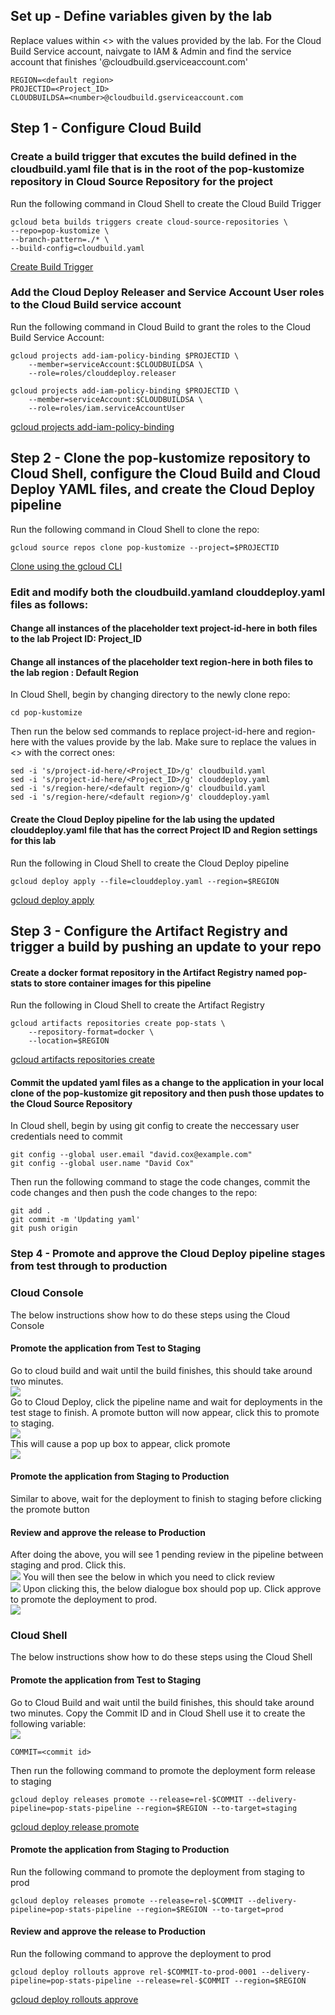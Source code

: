 ## Set up - Define variables given by the lab
Replace values within <> with the values provided by the lab. For the Cloud Build Service account, naivgate to IAM & Admin and find the service account that finishes '@cloudbuild.gserviceaccount.com'
```
REGION=<default region>
PROJECTID=<Project_ID>
CLOUDBUILDSA=<number>@cloudbuild.gserviceaccount.com
```

## Step 1 - Configure Cloud Build
### Create a build trigger that excutes the build defined in the cloudbuild.yaml file that is in the root of the pop-kustomize repository in Cloud Source Repository for the project
Run the following command in Cloud Shell to create the Cloud Build Trigger  
```
gcloud beta builds triggers create cloud-source-repositories \
--repo=pop-kustomize \
--branch-pattern=./* \
--build-config=cloudbuild.yaml
```  
[Create Build Trigger](https://cloud.google.com/build/docs/automating-builds/create-manage-triggers#build_trigger)
### Add the Cloud Deploy Releaser and Service Account User roles to the Cloud Build service account
Run the following command in Cloud Build to grant the roles to the Cloud Build Service Account:  
```
gcloud projects add-iam-policy-binding $PROJECTID \
    --member=serviceAccount:$CLOUDBUILDSA \
    --role=roles/clouddeploy.releaser

gcloud projects add-iam-policy-binding $PROJECTID \
    --member=serviceAccount:$CLOUDBUILDSA \
    --role=roles/iam.serviceAccountUser
```
[gcloud projects add-iam-policy-binding](https://cloud.google.com/sdk/gcloud/reference/projects/add-iam-policy-binding)
## Step 2 - Clone the pop-kustomize repository to Cloud Shell, configure the Cloud Build and Cloud Deploy YAML files, and create the Cloud Deploy pipeline  
Run the following command in Cloud Shell to clone the repo:  
```
gcloud source repos clone pop-kustomize --project=$PROJECTID
```  
[Clone using the gcloud CLI](https://cloud.google.com/source-repositories/docs/cloning-repositories#clone-using-the-cloud-sdk)
### Edit and modify both the cloudbuild.yamland clouddeploy.yaml files as follows:
#### Change all instances of the placeholder text project-id-here in both files to the lab Project ID: Project_ID
#### Change all instances of the placeholder text region-here in both files to the lab region : Default Region
In Cloud Shell, begin by changing directory to the newly clone repo:  
```
cd pop-kustomize
```  
Then run the below sed commands to replace project-id-here and region-here with the values provide by the lab. Make sure to replace the values in <> with the correct ones:  
```
sed -i 's/project-id-here/<Project_ID>/g' cloudbuild.yaml
sed -i 's/project-id-here/<Project_ID>/g' clouddeploy.yaml
sed -i 's/region-here/<default region>/g' cloudbuild.yaml
sed -i 's/region-here/<default region>/g' clouddeploy.yaml
``` 
#### Create the Cloud Deploy pipeline for the lab using the updated clouddeploy.yaml file that has the correct Project ID and Region settings for this lab
Run the following in Cloud Shell to create the Cloud Deploy pipeline
```
gcloud deploy apply --file=clouddeploy.yaml --region=$REGION
```  
[gcloud deploy apply](https://cloud.google.com/sdk/gcloud/reference/deploy/apply)
## Step 3 - Configure the Artifact Registry and trigger a build by pushing an update to your repo
#### Create a docker format repository in the Artifact Registry named pop-stats to store container images for this pipeline
Run the following in Cloud Shell to create the Artifact Registry  
```
gcloud artifacts repositories create pop-stats \
    --repository-format=docker \
    --location=$REGION
```  
[gcloud artifacts repositories create](https://cloud.google.com/sdk/gcloud/reference/artifacts/repositories/create)
#### Commit the updated yaml files as a change to the application in your local clone of the pop-kustomize git repository and then push those updates to the Cloud Source Repository
In Cloud shell, begin by using git config to create the neccessary user credentials need to commit  
```
git config --global user.email "david.cox@example.com"
git config --global user.name "David Cox"
``` 
Then run the following command to stage the code changes, commit the code changes and then push the code changes to the repo:
```
git add .
git commit -m 'Updating yaml'
git push origin
```
### Step 4 - Promote and approve the Cloud Deploy pipeline stages from test through to production
### Cloud Console
The below instructions show how to do these steps using the Cloud Console
#### Promote the application from Test to Staging
Go to cloud build and wait until the build finishes, this should take around two minutes.  
![](https://raw.githubusercontent.com/DavidCox88/GoogleClout-Challenge/main/Images/cloud-build.jpg)  
Go to Cloud Deploy, click the pipeline name and wait for deployments in the test stage to finish. A promote button will now appear, click this to promote to staging.  
![](https://raw.githubusercontent.com/DavidCox88/GoogleClout-Challenge/main/Images/cloud-deploy-promote.jpg)  
This will cause a pop up box to appear, click promote  
![](https://raw.githubusercontent.com/DavidCox88/GoogleClout-Challenge/main/Images/promote-dialogue.jpg)  
#### Promote the application from Staging to Production
Similar to above, wait for the deployment to finish to staging before clicking the promote button

#### Review and approve the release to Production
After doing the above, you will see 1 pending review in the pipeline between staging and prod. Click this.  
![](https://raw.githubusercontent.com/DavidCox88/GoogleClout-Challenge/main/Images/cloud-deploy-review.jpg) 
You will then see the below in which you need to click review  
![](https://raw.githubusercontent.com/DavidCox88/GoogleClout-Challenge/main/Images/cloud-deploy-approve.jpg) 
Upon clicking this, the below dialogue box should pop up. Click approve to promote the deployment to prod.  
![](https://raw.githubusercontent.com/DavidCox88/GoogleClout-Challenge/main/Images/cloud-deploy-approve-dialogue.jpg) 
### Cloud Shell
The below instructions show how to do these steps using the Cloud Shell
#### Promote the application from Test to Staging
Go to Cloud Build and wait until the build finishes, this should take around two minutes. Copy the Commit ID and in Cloud Shell use it to create the following variable:  
![](https://raw.githubusercontent.com/DavidCox88/GoogleClout-Challenge/main/Images/cloud-build-commitid.jpg)  
```
COMMIT=<commit id>
```
Then run the following command to promote the deployment form release to staging  
```
gcloud deploy releases promote --release=rel-$COMMIT --delivery-pipeline=pop-stats-pipeline --region=$REGION --to-target=staging
``` 
[gcloud deploy release promote](https://cloud.google.com/sdk/gcloud/reference/deploy/releases/promote)
#### Promote the application from Staging to Production
Run the following command to promote the deployment from staging to prod  
```
gcloud deploy releases promote --release=rel-$COMMIT --delivery-pipeline=pop-stats-pipeline --region=$REGION --to-target=prod
```
#### Review and approve the release to Production
Run the following command to approve the deployment to prod  
```
gcloud deploy rollouts approve rel-$COMMIT-to-prod-0001 --delivery-pipeline=pop-stats-pipeline --release=rel-$COMMIT --region=$REGION
```
[gcloud deploy rollouts approve](https://cloud.google.com/sdk/gcloud/reference/deploy/rollouts/approve)